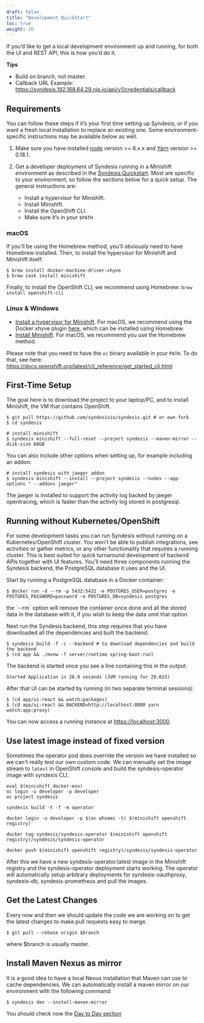 ```yaml
---
draft: false
title: "Development QuickStart"
toc: true
weight: 20
---
```



If you’d like to get a local development environment up and running, for
both the UI and REST API, this is how you’d do it.

**Tips**

  - Build on branch, not master.
  - Callback URL Example:
    <https://syndesis.192.168.64.29.nip.io/api/v1/credentials/callback>

## Requirements

You can follow these steps if it’s your first time setting up Syndesis,
or if you want a fresh local installation to replace an existing one.
Some environment-specific instructions may be available below as well.

1.  Make sure you have installed [node](https://nodejs.org/en/download/)
    version \>= 6.x.x and [Yarn](https://yarnpkg.com/en/docs/install)
    version \>= 0.18.1.
2.  Get a developer deployment of Syndesis running in a Minishift
    environment as described in the [Syndesis
    Quickstart](https://syndesis.io/quickstart/). Most are specific to
    your environment, so follow the sections below for a quick setup.
    The general instructions are:

      - Install a hypervisor for Minishift.
      - Install Minishift.
      - Install the OpenShift CLI.
      - Make sure it’s in your `$PATH`

### macOS

If you’ll be using the Homebrew method, you’ll obviously need to have
Homebrew installed. Then, to install the hypervisor for Minishift and
Minishift itself:

```shell
$ brew install docker-machine-driver-xhyve
$ brew cask install minishift
```

Finally, to install the OpenShift CLI, we recommend using Homebrew:
`brew install openshift-cli`

### Linux & Windows

  - [Install a hypervisor for Minishift](https://docs.openshift.org/latest/minishift/getting-started/installing.html#install-prerequisites).
    For macOS, we recommend using the Docker xhyve plugin
    [here](https://docs.openshift.org/latest/minishift/getting-started/setting-up-driver-plugin.html#xhyve-driver-install),
    which can be installed using Homebrew.
  - [Install Minishift](https://docs.openshift.org/latest/minishift/getting-started/installing.html#installing-instructions).
    For macOS, we recommend you use the Homebrew method.

Please note that you need to have the `oc` binary available in your
`PATH`. To do that, see here:
<https://docs.openshift.org/latest/cli_reference/get_started_cli.html>

## First-Time Setup

The goal here is to download the project to your laptop/PC, and to
install Minishift, the VM that contains OpenShift.

```shell
$ git pull https://github.com/syndesisio/syndesis.git # or own fork
$ cd syndesis

# install minishift
$ syndesis minishift --full-reset --project syndesis --maven-mirror --disk-size 60GB
```

You can also include other options when setting up, for example
including an addon:

```shell
# install syndesis with jaeger addon
$ syndesis minishift --install --project syndesis --nodev --app-options " --addons jaeger"
```
<div class="alert alert-info admonition" role="alert"> <i class="fa
important"></i> The jaeger is installed to support the activity log
backed by jaeger opentracing, which is faster than the activity log
stored in postgresql.  </div>

## Running without Kubernetes/OpenShift

For some development tasks you can run Syndesis without running on a
Kubernetes/OpenShift cluster. You won't be able to publish integrations,
see activities or gather metrics, or any other functionality that
requires a running cluster. This is best suited for quick turnaround
development of backend APIs together with UI features. You'll need three
components running the Syndesis backend, the PostgreSQL database it uses
and the UI.

Start by running a PostgreSQL database in a Docker container:

```shell
$ docker run -d --rm -p 5432:5432 -e POSTGRES_USER=postgres -e POSTGRES_PASSWORD=password -e POSTGRES_DB=syndesis postgres
```
<div class="alert alert-info admonition" role="alert"> <i class="fa
important"></i> the `--rm` option will remove the container once done
and all the stored data in the database with it, if you wish to keep the
data omit that option </div>

Next run the Syndesis backend, this step requires that you have
downloaded all the dependencies and built the backend:

```shell
$ syndesis build -f -c --backend # to download dependencies and build the backend
$ (cd app && ./mvnw -f server/runtime spring-boot:run)
```

The backend is started once you see a line containing this in the
output:

```
Started Application in 28.9 seconds (JVM running for 29.615)
```

After that UI can be started by running (in two separate terminal
sessions):

```shell
$ (cd app/ui-react && watch:packages)
$ (cd app/ui-react && BACKEND=http://localhost:8080 yarn watch:app:proxy)
```

You can now access a running instance at <https://localhost:3000>.


## Use latest image instead of fixed version

Sometimes the operator pod does override the version we have installed so we can't really test our own custom code. We can manually set the image stream to `latest` in OpenShift console and build the syndesis-operator image with syndesis CLI.


```shell
eval $(minishift docker-env)
oc login -u developer -p developer
oc project syndesis

syndesis build -t -f -m operator

docker login -u developer -p $(oc whoami -t) $(minishift openshift registry)

docker tag syndesis/syndesis-operator $(minishift openshift registry)/syndesis/syndesis-operator

docker push $(minishift openshift registry)/syndesis/syndesis-operator
```

After this we have a new syndesis-operator:latest image in the Minishift registry and the syndesis-operator deployment starts working. The operator will automatically setup arbitrary deployments for syndesis-oauthproxy, syndesis-db, syndesis-prometheus and pull the images.

## Get the Latest Changes

Every now and then we should update the code we are working on to get the latest changes to make pull requests easy to merge.

```shell
$ git pull --rebase origin $branch
```

where $branch is usually master.

## Install Maven Nexus as mirror

It is a good idea to have a local Nexus installation that Maven can use to cache dependencies. We can automatically install a maven mirror on our environment with the following command:

```shell
$ syndesis dev --install-maven-mirror
```

You should check now the [Day to Day section](/docs/day_to_day)
